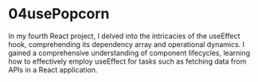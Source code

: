 # 04usePopcorn
 In my fourth React project, I delved into the intricacies of the useEffect hook, comprehending its dependency array and operational dynamics. I gained a comprehensive understanding of component lifecycles, learning how to effectively employ useEffect for tasks such as fetching data from APIs in a React application.
